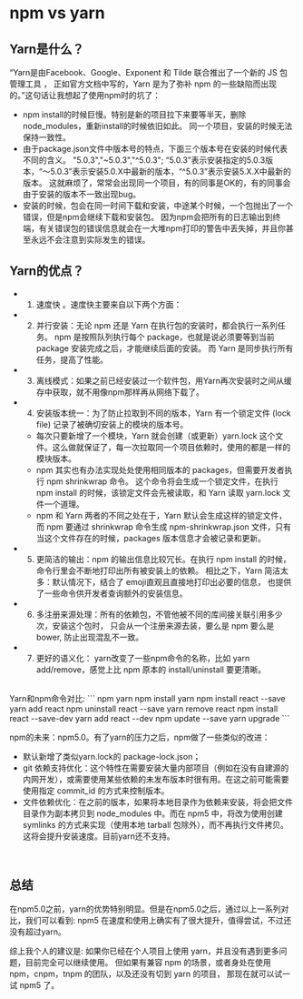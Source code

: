 # npm vs yarn
## Yarn是什么？
“Yarn是由Facebook、Google、Exponent 和 Tilde 联合推出了一个新的 JS 包管理工具 ，
正如官方文档中写的，Yarn 是为了弥补 npm 的一些缺陷而出现的。”这句话让我想起了使用npm时的坑了：

- npm install的时候巨慢。特别是新的项目拉下来要等半天，删除node_modules，重新install的时候依旧如此。
同一个项目，安装的时候无法保持一致性。
- 由于package.json文件中版本号的特点，下面三个版本号在安装的时候代表不同的含义。
"5.0.3","~5.0.3","^5.0.3";
“5.0.3”表示安装指定的5.0.3版本，“～5.0.3”表示安装5.0.X中最新的版本，“^5.0.3”表示安装5.X.X中最新的版本。
这就麻烦了，常常会出现同一个项目，有的同事是OK的，有的同事会由于安装的版本不一致出现bug。
- 安装的时候，包会在同一时间下载和安装，中途某个时候，一个包抛出了一个错误，但是npm会继续下载和安装包。
因为npm会把所有的日志输出到终端，有关错误包的错误信息就会在一大堆npm打印的警告中丢失掉，并且你甚至永远不会注意到实际发生的错误。

## Yarn的优点？
- 1) 速度快 。速度快主要来自以下两个方面：
- 2) 并行安装：无论 npm 还是 Yarn 在执行包的安装时，都会执行一系列任务。
npm 是按照队列执行每个 package，也就是说必须要等到当前 package 安装完成之后，才能继续后面的安装。
而 Yarn 是同步执行所有任务，提高了性能。
- 3) 离线模式：如果之前已经安装过一个软件包，用Yarn再次安装时之间从缓存中获取，就不用像npm那样再从网络下载了。
- 4) 安装版本统一：为了防止拉取到不同的版本，Yarn 有一个锁定文件 (lock file) 记录了被确切安装上的模块的版本号。
  - 每次只要新增了一个模块，Yarn 就会创建（或更新）yarn.lock 这个文件。这么做就保证了，每一次拉取同一个项目依赖时，使用的都是一样的模块版本。
  - npm 其实也有办法实现处处使用相同版本的 packages，但需要开发者执行 npm shrinkwrap 命令。
  这个命令将会生成一个锁定文件，在执行 npm install 的时候，该锁定文件会先被读取，和 Yarn 读取 yarn.lock 文件一个道理。
  - npm 和 Yarn 两者的不同之处在于，Yarn 默认会生成这样的锁定文件，
  而 npm 要通过 shrinkwrap 命令生成 npm-shrinkwrap.json 文件，只有当这个文件存在的时候，packages 版本信息才会被记录和更新。
- 5) 更简洁的输出：npm 的输出信息比较冗长。在执行 npm install <package> 的时候，
命令行里会不断地打印出所有被安装上的依赖。
相比之下，Yarn 简洁太多：默认情况下，结合了 emoji直观且直接地打印出必要的信息，
也提供了一些命令供开发者查询额外的安装信息。
- 6) 多注册来源处理：所有的依赖包，不管他被不同的库间接关联引用多少次，安装这个包时，
只会从一个注册来源去装，要么是 npm 要么是 bower, 防止出现混乱不一致。
- 7) 更好的语义化： yarn改变了一些npm命令的名称，比如 yarn add/remove，感觉上比 npm 原本的 install/uninstall 要更清晰。
<br>
Yarn和npm命令对比:
```
npm	                            yarn
npm install	                    yarn
npm install react --save	    yarn add react
npm uninstall react --save	    yarn remove react
npm install react --save-dev	yarn add react --dev
npm update --save	            yarn upgrade
```

npm的未来：npm5.0。有了yarn的压力之后，npm做了一些类似的改进：
- 默认新增了类似yarn.lock的 package-lock.json；
- git 依赖支持优化：这个特性在需要安装大量内部项目（例如在没有自建源的内网开发），或需要使用某些依赖的未发布版本时很有用。在这之前可能需要使用指定 commit_id 的方式来控制版本。
- 文件依赖优化：在之前的版本，如果将本地目录作为依赖来安装，将会把文件目录作为副本拷贝到 node_modules 中。而在 npm5 中，将改为使用创建 symlinks 的方式来实现（使用本地 tarball 包除外），而不再执行文件拷贝。这将会提升安装速度。目前yarn还不支持。

<br>

## 总结
在npm5.0之前，yarn的优势特别明显。但是在npm5.0之后，通过以上一系列对比，我们可以看到:
npm5 在速度和使用上确实有了很大提升，值得尝试，不过还没有超过yarn。

综上我个人的建议是:
如果你已经在个人项目上使用 yarn，并且没有遇到更多问题，目前完全可以继续使用。
但如果有兼容 npm 的场景，或者身处在使用 npm，cnpm，tnpm 的团队，以及还没有切到 yarn 的项目，
那现在就可以试一试 npm5 了。

